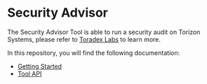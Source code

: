 # Security Advisor #

The Security Advisor Tool is able to run a security audit on Torizon Systems, please refer to [Toradex Labs](https://labs.toradex.com/projects/security-advisor-tool) to learn more.

In this repository, you will find the following documentation:
    
- [Getting Started](./GettingStarted.md)
- [Tool API](./ToolAPI.md)
